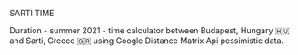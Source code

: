 SARTI TIME

Duration - summer 2021 - time calculator between Budapest, Hungary 🇭🇺 and Sarti, Greece 🇬🇷 using Google Distance Matrix Api pessimistic data.
